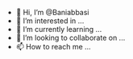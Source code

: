 - 👋 Hi, I’m @Baniabbasi
- 👀 I’m interested in ...
- 🌱 I’m currently learning ...
- 💞️ I’m looking to collaborate on ...
- 📫 How to reach me ...

<!---
Baniabbasi/Baniabbasi is a ✨ special ✨ repository because its `README.md` (this file) appears on your GitHub profile.
You can click the Preview link to take a look at your changes.
--->
